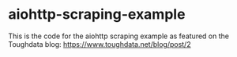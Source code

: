 # aiohttp-scraping-example
This is the code for the aiohttp scraping example as featured on the Toughdata blog: https://www.toughdata.net/blog/post/2
